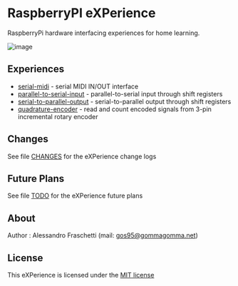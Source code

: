 # RaspberryPI eXPerience
RaspberryPi hardware interfacing experiences for home learning.

![image](xp-raspberry-image.jpg)


## Experiences
- [serial-midi](serial-midi/) - serial MIDI IN/OUT interface
- [parallel-to-serial-input](parallel-to-serial-input) - parallel-to-serial input through shift registers
- [serial-to-parallel-output](serial-to-parallel-output) - serial-to-parallel output through shift registers
- [quadrature-encoder](quadrature-encoder/) - read and count encoded signals from 3-pin incremental rotary encoder


## Changes
See file [CHANGES](CHANGES.md) for the eXPerience change logs


## Future Plans
See file [TODO](TODO.md) for the eXPerience future plans


## About
Author : Alessandro Fraschetti (mail: [gos95@gommagomma.net](mailto:gos95@gommagomma.net))


## License
This eXPerience is licensed under the [MIT license](LICENSE)
